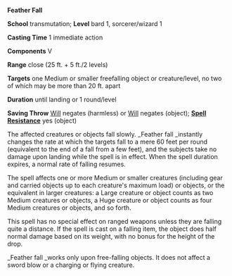  **Feather Fall**

**School** transmutation; **Level** bard 1, sorcerer/wizard 1

**Casting Time** 1 immediate action

**Components** V

**Range** close (25 ft. + 5 ft./2 levels)

**Targets** one Medium or smaller freefalling object or creature/level, no two of which may be more than 20 ft. apart

**Duration** until landing or 1 round/level

**Saving Throw** [Will](../combat#_will) negates (harmless) or [Will](../combat#_will) negates (object); **[Spell Resistance](../glossary#_spell-resistance)** yes (object)

The affected creatures or objects fall slowly. _Feather fall _instantly changes the rate at which the targets fall to a mere 60 feet per round (equivalent to the end of a fall from a few feet), and the subjects take no damage upon landing while the spell is in effect. When the spell duration expires, a normal rate of falling resumes.

The spell affects one or more Medium or smaller creatures (including gear and carried objects up to each creature's maximum load) or objects, or the equivalent in larger creatures: a Large creature or object counts as two Medium creatures or objects, a Huge creature or object counts as four Medium creatures or objects, and so forth.

This spell has no special effect on ranged weapons unless they are falling quite a distance. If the spell is cast on a falling item, the object does half normal damage based on its weight, with no bonus for the height of the drop.

_Feather fall _works only upon free-falling objects. It does not affect a sword blow or a charging or flying creature.

